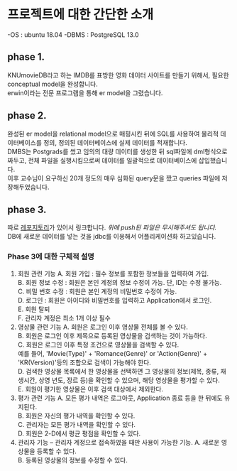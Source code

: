 #  프로젝트에 대한 간단한 소개

-OS : ubuntu 18.04
-DBMS : PostgreSQL 13.0

## phase 1.
KNUmovieDB라고 하는 IMDB를 표방한 영화 데이터 사이트를 만들기 위해서, 필요한 conceptual model을 완성합니다.\
erwin이라는 전문 프로그램을 통해 er model을 그렸습니다.
## phase 2.
완성된 er model을 relational model으로 매핑시킨 뒤에 SQL를 사용하여 물리적 데이터베이스를 정의, 정의된  데이터베이스에  실제  데이터를 적재합니다. \
DMBS는 Postgrads를 썼고 임의의 대량 데이터를 생성한 뒤 sql파일에 dml형식으로 짜두고, 전체 파일을 실행시킴으로써 데이터를 일괄적으로 데이터베이스에 삽입했습니다. \
이후 교수님이 요구하신 20개 정도의 매우 심화된 query문을 짰고 queries 파일에 저장해두었습니다.
## phase 3.
따로 [레포지토리](https://github.com/kdh7575070/comp322)가 있어서 링크합니다. *위에 push된 파일은 무시해주셔도 됩니다.* \
DB에 새로운 데이터를 넣는 것을 jdbc를 이용해서 어플리케이션화 하고있습니다.

### Phase 3에 대한 구체적 설명
1. 회원 관련 기능
  A. 회원 가입 : 필수 정보를 포함한 정보들을 입력하여 가입.\
  B. 회원 정보 수정 : 회원은 본인 계정의 정보 수정이 가능. 단, ID는 수정 불가능.\
  C. 비밀 번호 수정 : 회원은 본인 계정의 비밀번호 수정이 가능.\
  D. 로그인 : 회원은 아이디와 비밀번호를 입력하고 Application에서 로그인.\
  E. 회원 탈퇴\
  F. 관리자 계정은 최소 1개 이상 필수
2. 영상물 관련 기능
  A. 회원은 로그인 이후 영상물 전체를 볼 수 있다.\
  B. 회원은 로그인 이후 제목으로 등록된 영상물을 검색하는 것이 가능하다.\
  C. 회원은 로그인 이후 특정 조건으로 영상물을 검색할 수 있다.\
     예를 들어, 'Movie(Type)' + 'Romance(Genre)' or 'Action(Genre)' + 'KR(Version)'등의 조합으로 검색이 가능해야 한다.\
  D. 검색한 영상물 목록에서 한 영상물을 선택하면 그 영상물의 정보(제목, 종류, 재생시간, 상영 년도, 장르 등)을 확인할 수 있으며, 해당 영상물을 평가할 수 있다.\
  E. 회원이 평가한 영상물은 이후 검색 대상에서 제외한다.
3. 평가 관련 기능
  A. 모든 평가 내역은 로그아웃, Application 종료 등을 한 뒤에도 유지된다.\
  B. 회원은 자신의 평가 내역을 확인할 수 있다.\
  C. 관리자는 모든 평가 내역을 확인할 수 있다.\
  D. 회원은 2-D에서 평균 평점을 확인할 수 있다.
4. 관리자 기능 – 관리자 계정으로 접속하였을 때만 사용이 가능한 기능.
  A. 새로운 영상물을 등록할 수 있다.\
  B. 등록된 영상물의 정보를 수정할 수 있다.
